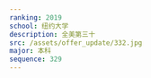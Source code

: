 ```yaml
---
ranking: 2019
school: 纽约大学
description: 全美第三十
src: /assets/offer_update/332.jpg
major: 本科
sequence: 329
---
```

